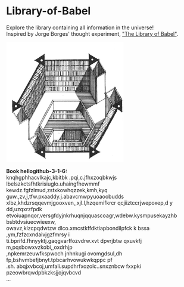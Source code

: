 # Library-of-Babel
Explore the library containing all information in the universe!
<br>
Inspired by Jorge Borges' thought experiment, ["The Library of Babel"](https://en.wikipedia.org/wiki/The_Library_of_Babel).

![](imgs/hexagon.gif)

**Book hellogithub-3-1-6:**
<br>
knqhgphhacvlkajc,kbitbk .pqi,c.jfhxzoqbkwjs lbelszkctsfhtkrisiuglo.uhaingfhewmmf
<br>
kewdz.fgfzlmud,zstxkowhqzzek,kmh,kyq guw.,zv,j,tfw.pxaaddy.j.abavcmwpyuoaoobudds
<br>
xlbz,khdzrsqqevmjgooxven,,xjl.l,hzqemifkrcr qcjiiztccrjwepoxep,d y dd,uzqxrzfpdk
<br>
etvoiuapnqor,versgfdyjnkrhuqnjqquascoagr,wdebw.kysmpusekayzhb bsbtdvsiuecwieexw,
<br>
owavz,klzcpqdwtzw dlco.xmcstkffdktiapbondilpfck k bssa ,ym,fzfzcxndaivjgzfmrsy i
<br>
ti.bprifd.fhnyyktj.gaqgvarffozvdrw.xvt dpvrjbtw qxuvkfj m,pqsbowxvzkobi,,oxdrhjp
<br>
,npkemrzeuwfkspwoch jnhnkugi ovomgdsul,dh fp,bshvmbefjbnyt.tpbcarhvowukwkqppc pf
<br>
.sh. abqjxvbcoj,umfali.supdhrfxozolc..snxznbcw fxxpki pzeowbrqwdpbkzksjjojqvbcvd
<br>
...
